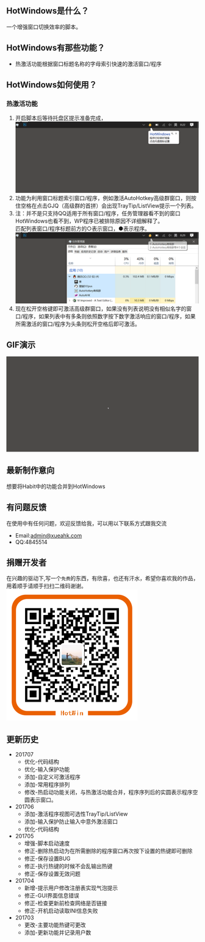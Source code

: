 ## HotWindows是什么？
一个增强窗口切换效率的脚本。

## HotWindows有那些功能？
* 热激活功能根据窗口标题名称的字母索引快速的激活窗口/程序

## HotWindows如何使用？

### 热激活功能
1. 开启脚本后等待托盘区提示准备完成，<br>![](https://github.com/liumenggit/pic/raw/master/HotWindowszbwc.gif)
2. 功能为利用窗口标题索引窗口/程序，例如激活AutoHotkey高级群窗口，则按住空格在点击GJQ（高级群的首拼）会出现TrayTip/ListView提示一个列表。
3. 注：并不是只支持QQ适用于所有窗口/程序，任务管理器看不到的窗口HotWindows也看不到，WP程序已被排除原因不详细解释了。<br>匹配列表窗口/程序标题前方的○表示窗口，●表示程序。<br>![](https://github.com/liumenggit/pic/raw/master/HotWindowsgjq.gif)
4. 现在松开空格键即可激活高级群窗口，如果没有列表说明没有相似名字的窗口/程序，如果列表中有多条则依照数字按下数字激活响应的窗口/程序，如果所需激活的窗口/程序为头条则松开空格后即可激活。

## GIF演示
![](https://github.com/liumenggit/pic/raw/master/HotWindows.gif)

## 最新制作意向
想要将Habit中的功能合并到HotWindows

## 有问题反馈
在使用中有任何问题，欢迎反馈给我，可以用以下联系方式跟我交流
* Email:admin@xueahk.com
* QQ:4845514

## 捐赠开发者
在兴趣的驱动下,写一个`免费`的东西，有欣喜，也还有汗水，希望你喜欢我的作品，用着顺手请顺手扫扫二维码谢谢。<br>
![](https://github.com/liumenggit/pic/raw/master/alipayhotwin12.png)

## 更新历史
* 201707
	* 优化-代码结构
	* 优化-输入保护功能
	* 添加-自定义可激活程序
	* 添加-常用程序排列
	* 修改-热启动功能关闭，与热激活功能合并，程序序列后的实圆表示程序空圆表示窗口。
* 201706
	* 添加-激活程序视图可选性TrayTip/ListView
	* 添加-输入保护防止输入中意外激活窗口
	* 优化-代码结构
* 201705
	* 增强-脚本启动速度
	* 修正-删除热启动为在所需删除的程序窗口再次按下设置的热键即可删除
	* 修正-保存设置BUG
	* 修正-执行热键的时候不会乱输出热键
	* 修正-保存设置无效问题
* 201704
	* 新增-提示用户修改注册表实现气泡提示
	* 修正-GUI界面信息错误
	* 修正-检查更新前检查网络是否链接
	* 修正-开机启动读取INI信息失败
* 201703
	* 更改-主要功能热键可更改
	* 添加-更新功能并记录用户数
